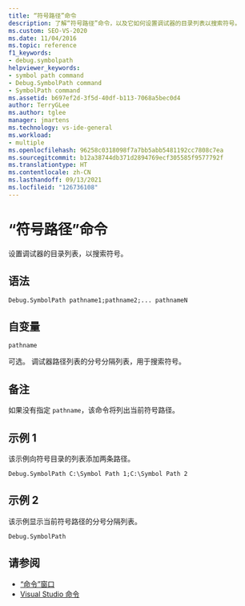 ```yaml
---
title: “符号路径”命令
description: 了解“符号路径”命令，以及它如何设置调试器的目录列表以搜索符号。
ms.custom: SEO-VS-2020
ms.date: 11/04/2016
ms.topic: reference
f1_keywords:
- debug.symbolpath
helpviewer_keywords:
- symbol path command
- Debug.SymbolPath command
- SymbolPath command
ms.assetid: b697ef2d-3f5d-40df-b113-7068a5bec0d4
author: TerryGLee
ms.author: tglee
manager: jmartens
ms.technology: vs-ide-general
ms.workload:
- multiple
ms.openlocfilehash: 96258c0318098f7a7bb5abb5481192cc7808c7ea
ms.sourcegitcommit: b12a38744db371d2894769ecf305585f9577792f
ms.translationtype: HT
ms.contentlocale: zh-CN
ms.lasthandoff: 09/13/2021
ms.locfileid: "126736108"
---
```

# <a name="symbol-path-command"></a>“符号路径”命令
设置调试器的目录列表，以搜索符号。

## <a name="syntax"></a>语法

```
Debug.SymbolPath pathname1;pathname2;... pathnameN
```

## <a name="arguments"></a>自变量
`pathname`

可选。 调试器路径列表的分号分隔列表，用于搜索符号。

## <a name="remarks"></a>备注
如果没有指定 `pathname`，该命令将列出当前符号路径。

## <a name="example-1"></a>示例 1
该示例向符号目录的列表添加两条路径。

```
Debug.SymbolPath C:\Symbol Path 1;C:\Symbol Path 2
```

## <a name="example-2"></a>示例 2
该示例显示当前符号路径的分号分隔列表。

```
Debug.SymbolPath
```

## <a name="see-also"></a>请参阅

- [“命令”窗口](../../ide/reference/command-window.md)
- [Visual Studio 命令](../../ide/reference/visual-studio-commands.md)
